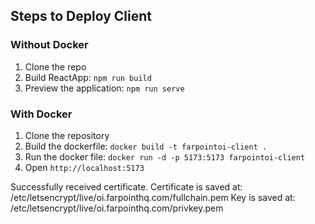 ## Steps to Deploy Client

### Without Docker

1. Clone the repo
2. Build ReactApp: `npm run build`
3. Preview the application: `npm run serve`

### With Docker

1. Clone the repository
2. Build the dockerfile: `docker build -t farpointoi-client .`
3. Run the docker file: `docker run -d -p 5173:5173 farpointoi-client`
4. Open `http://localhost:5173`

Successfully received certificate.
Certificate is saved at: /etc/letsencrypt/live/oi.farpointhq.com/fullchain.pem
Key is saved at: /etc/letsencrypt/live/oi.farpointhq.com/privkey.pem
